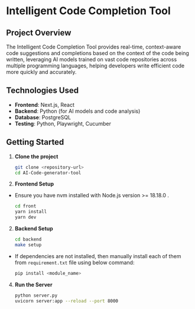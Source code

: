 # Intelligent Code Completion Tool

## Project Overview
The Intelligent Code Completion Tool provides real-time, context-aware code suggestions and completions based on the context of the code being written, leveraging AI models trained on vast code repositories across multiple programming languages, helping developers write efficient code more quickly and accurately.

## Technologies Used
- **Frontend**: Next.js, React
- **Backend**: Python (for AI models and code analysis)
- **Database**: PostgreSQL
- **Testing**: Python, Playwright, Cucumber

## Getting Started 

1. **Clone the project**
   ```bash
   git clone <repository-url>
   cd AI-Code-generator-tool
2. **Frontend Setup**
- Ensure you have nvm installed with Node.js version >= 18.18.0 .
   ```bash
   cd front
   yarn install
   yarn dev
2. **Backend Setup**
   ```bash
   cd backend
   make setup  
- If dependencies are not installed, then manually install each of them from `requirement.txt` file using below command:
   ```bash
   pip install <module_name>
4. **Run the Server**
   ```bash
   python server.py  
   uvicorn server:app --reload --port 8000